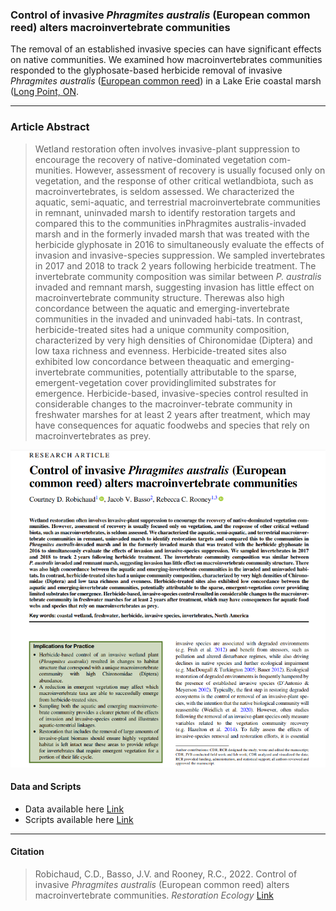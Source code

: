 ### Control of invasive *Phragmites australis* (European common reed) alters macroinvertebrate communities

The removal of an established invasive species can have significant effects on native communities. We examined how macroinvertebrates communities responded to the glyphosate-based herbicide removal of invasive *Phragmites australis* ([European common reed](https://www.thestar.com/news/insight/2012/08/11/phragmites_australis_is_canadas_worst_invasive_plant.html)) in a Lake Erie coastal marsh ([Long Point, ON](https://www.ontarioparks.com/park/longpoint/). 

-----------------

### Article Abstract

> Wetland restoration often involves invasive-plant suppression to encourage the recovery of native-dominated vegetation com-munities. However, assessment of recovery is usually focused only on vegetation, and the response of other critical wetlandbiota, such as macroinvertebrates, is seldom assessed. We characterized the aquatic, semi-aquatic, and terrestrial macroinvertebrate communities in remnant, uninvaded marsh to identify restoration targets and compared this to the communities inPhragmites australis-invaded marsh and in the formerly invaded marsh that was treated with the herbicide glyphosate in 2016 to simultaneously evaluate the effects of invasion and invasive-species suppression. We sampled invertebrates in 2017 and 2018 to track 2 years following herbicide treatment. The invertebrate community composition was similar between *P. australis* invaded and remnant marsh, suggesting invasion has little effect on macroinvertebrate community structure. Therewas also high concordance between the aquatic and emerging-invertebrate communities in the invaded and uninvaded habi-tats. In contrast, herbicide-treated sites had a unique community composition, characterized by very high densities of Chironomidae (Diptera) and low taxa richness and evenness. Herbicide-treated sites also exhibited low concordance between theaquatic and emerging-invertebrate communities, potentially attributable to the sparse, emergent-vegetation cover providinglimited substrates for emergence. Herbicide-based, invasive-species control resulted in considerable changes to the macroinver-tebrate community in freshwater marshes for at least 2 years after treatment, which may have consequences for aquatic foodwebs and species that rely on macroinvertebrates as prey.

![article](/assets/restoration%20picture.png)

#### Data and Scripts

* Data available here [Link](https://github.com/cdrobich/macroinvert_phragmites/tree/main/Data)  
* Scripts available here [Link](https://github.com/cdrobich/macroinvert_phragmites/tree/main/Scripts)

------------------
#### Citation ####

> Robichaud, C.D., Basso, J.V. and Rooney, R.C., 2022. Control of invasive *Phragmites australis* (European common reed) alters macroinvertebrate communities. *Restoration Ecology* [Link](https://doi.org/10.1111/rec.13548)
